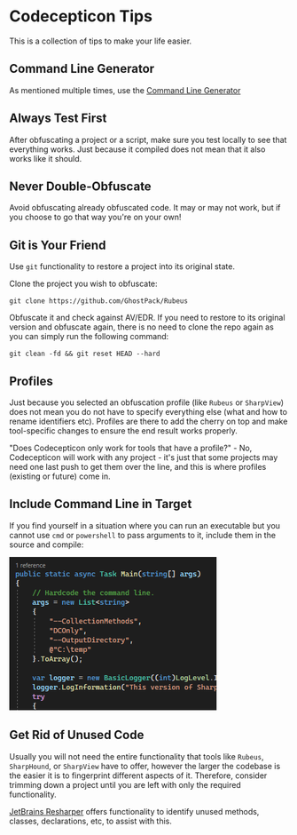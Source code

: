 # Codecepticon Tips

This is a collection of tips to make your life easier.

## Command Line Generator

As mentioned multiple times, use the [Command Line Generator](../CommandLineGenerator.html)

## Always Test First

After obfuscating a project or a script, make sure you test locally to see that everything works. Just because it compiled does not mean that it also works like it should.

## Never Double-Obfuscate

Avoid obfuscating already obfuscated code. It may or may not work, but if you choose to go that way you're on your own!

## Git is Your Friend

Use `git` functionality to restore a project into its original state.

Clone the project you wish to obfuscate:

```
git clone https://github.com/GhostPack/Rubeus
```

Obfuscate it and check against AV/EDR. If you need to restore to its original version and obfuscate again, there is no need to clone the repo again as you can simply run the following command:

```
git clean -fd && git reset HEAD --hard
```

## Profiles

Just because you selected an obfuscation profile (like `Rubeus` or `SharpView`) does not mean you do not have to specify everything else (what and how to rename identifiers etc). Profiles are there to add the cherry on top and make tool-specific changes to ensure the end result works properly.

"Does Codecepticon only work for tools that have a profile?" - No, Codecepticon will work with any project - it's just that some projects may need one last push to get them over the line, and this is where profiles (existing or future) come in.

## Include Command Line in Target

If you find yourself in a situation where you can run an executable but you cannot use `cmd` or `powershell` to pass arguments to it, include them in the source and compile:

![Hardcoded SharpHound Command](images/SH-Hardcoded-Command.png "Hardcoded SharpHound Command")

## Get Rid of Unused Code

Usually you will not need the entire functionality that tools like `Rubeus`, `SharpHound`, or `SharpView` have to offer, however the larger the codebase is the easier it is to fingerprint different aspects of it. Therefore, consider trimming down a project until you are left with only the required functionality.

[JetBrains Resharper](https://www.jetbrains.com/resharper/) offers functionality to identify unused methods, classes, declarations, etc, to assist with this.